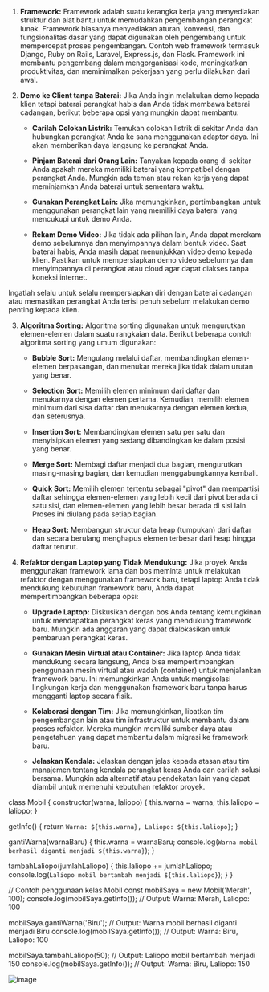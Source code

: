 1. **Framework:**
   Framework adalah suatu kerangka kerja yang menyediakan struktur dan alat bantu untuk memudahkan pengembangan perangkat lunak.
   Framework biasanya menyediakan aturan, konvensi, dan fungsionalitas dasar yang dapat digunakan oleh pengembang untuk mempercepat proses pengembangan.
   Contoh web framework termasuk Django, Ruby on Rails, Laravel, Express.js, dan Flask. Framework ini membantu pengembang dalam mengorganisasi kode,
   meningkatkan produktivitas, dan meminimalkan pekerjaan yang perlu dilakukan dari awal.

2. **Demo ke Client tanpa Baterai:**
   Jika Anda ingin melakukan demo kepada klien tetapi baterai perangkat habis dan Anda tidak membawa baterai cadangan, berikut beberapa opsi yang mungkin dapat membantu:

   - **Carilah Colokan Listrik:** Temukan colokan listrik di sekitar Anda dan hubungkan perangkat Anda ke sana menggunakan adaptor daya.
     Ini akan memberikan daya langsung ke perangkat Anda.

   - **Pinjam Baterai dari Orang Lain:** Tanyakan kepada orang di sekitar Anda apakah mereka memiliki baterai yang kompatibel dengan perangkat Anda.
     Mungkin ada teman atau rekan kerja yang dapat meminjamkan Anda baterai untuk sementara waktu.

   - **Gunakan Perangkat Lain:** Jika memungkinkan, pertimbangkan untuk menggunakan perangkat lain yang memiliki daya baterai yang mencukupi untuk demo Anda.

   - **Rekam Demo Video:** Jika tidak ada pilihan lain, Anda dapat merekam demo sebelumnya dan menyimpannya dalam bentuk video.
     Saat baterai habis, Anda masih dapat menunjukkan video demo kepada klien. Pastikan untuk mempersiapkan demo video sebelumnya dan menyimpannya di perangkat atau cloud agar dapat diakses tanpa koneksi internet.

Ingatlah selalu untuk selalu mempersiapkan diri dengan baterai cadangan atau memastikan perangkat Anda terisi penuh sebelum melakukan demo penting kepada klien.

3. **Algoritma Sorting:**
   Algoritma sorting digunakan untuk mengurutkan elemen-elemen dalam suatu rangkaian data. Berikut beberapa contoh algoritma sorting yang umum digunakan:

   - **Bubble Sort:** Mengulang melalui daftar, membandingkan elemen-elemen berpasangan, dan menukar mereka jika tidak dalam urutan yang benar.
   
   - **Selection Sort:** Memilih elemen minimum dari daftar dan menukarnya dengan elemen pertama. Kemudian, memilih elemen minimum dari sisa daftar dan menukarnya dengan elemen kedua, dan seterusnya.

   - **Insertion Sort:** Membandingkan elemen satu per satu dan menyisipkan elemen yang sedang dibandingkan ke dalam posisi yang benar.

   - **Merge Sort:** Membagi daftar menjadi dua bagian, mengurutkan masing-masing bagian, dan kemudian menggabungkannya kembali.

   - **Quick Sort:** Memilih elemen tertentu sebagai "pivot" dan mempartisi daftar sehingga elemen-elemen yang lebih kecil dari pivot berada di satu sisi, dan elemen-elemen yang lebih besar berada di sisi lain. Proses ini diulang pada setiap bagian.

   - **Heap Sort:** Membangun struktur data heap (tumpukan) dari daftar dan secara berulang menghapus elemen terbesar dari heap hingga daftar terurut.

4. **Refaktor dengan Laptop yang Tidak Mendukung:**
   Jika proyek Anda menggunakan framework lama dan bos meminta untuk melakukan refaktor dengan menggunakan framework baru,
   tetapi laptop Anda tidak mendukung kebutuhan framework baru, Anda dapat mempertimbangkan beberapa opsi:

   - **Upgrade Laptop:** Diskusikan dengan bos Anda tentang kemungkinan untuk mendapatkan perangkat keras yang mendukung framework baru.
     Mungkin ada anggaran yang dapat dialokasikan untuk pembaruan perangkat keras.

   - **Gunakan Mesin Virtual atau Container:** Jika laptop Anda tidak mendukung secara langsung, Anda bisa mempertimbangkan penggunaan mesin virtual atau wadah (container)
     untuk menjalankan framework baru. Ini memungkinkan Anda untuk mengisolasi lingkungan kerja dan menggunakan framework baru tanpa harus mengganti laptop secara fisik.

   - **Kolaborasi dengan Tim:** Jika memungkinkan, libatkan tim pengembangan lain atau tim infrastruktur untuk membantu dalam proses refaktor.
     Mereka mungkin memiliki sumber daya atau pengetahuan yang dapat membantu dalam migrasi ke framework baru.

   - **Jelaskan Kendala:** Jelaskan dengan jelas kepada atasan atau tim manajemen tentang kendala perangkat keras Anda dan carilah solusi bersama.
     Mungkin ada alternatif atau pendekatan lain yang dapat diambil untuk memenuhi kebutuhan refaktor proyek.

class Mobil {
  constructor(warna, laliopo) {
    this.warna = warna;
    this.laliopo = laliopo;
  }

  getInfo() {
    return `Warna: ${this.warna}, Laliopo: ${this.laliopo}`;
  }

  gantiWarna(warnaBaru) {
    this.warna = warnaBaru;
    console.log(`Warna mobil berhasil diganti menjadi ${this.warna}`);
  }

  tambahLaliopo(jumlahLaliopo) {
    this.laliopo += jumlahLaliopo;
    console.log(`Laliopo mobil bertambah menjadi ${this.laliopo}`);
  }
}

// Contoh penggunaan kelas Mobil
const mobilSaya = new Mobil('Merah', 100);
console.log(mobilSaya.getInfo()); // Output: Warna: Merah, Laliopo: 100

mobilSaya.gantiWarna('Biru'); // Output: Warna mobil berhasil diganti menjadi Biru
console.log(mobilSaya.getInfo()); // Output: Warna: Biru, Laliopo: 100

mobilSaya.tambahLaliopo(50); // Output: Laliopo mobil bertambah menjadi 150
console.log(mobilSaya.getInfo()); // Output: Warna: Biru, Laliopo: 150

![image](https://github.com/SyaifunNadhif/rsp/assets/88659346/f126dd71-239f-45f9-b49b-3f7b80ca1988)

